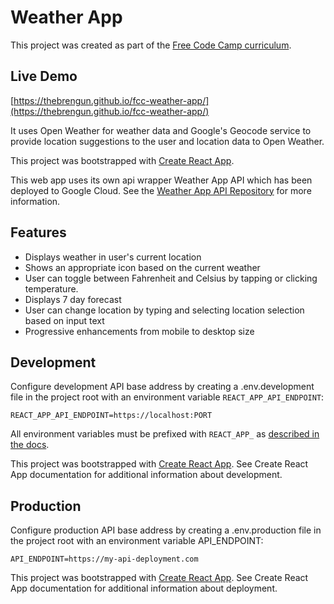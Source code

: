 # Weather App

This project was created as part of the [Free Code Camp curriculum](https://learn.freecodecamp.org/coding-interview-prep/take-home-projects/show-the-local-weather/). 

## Live Demo
[https://thebrengun.github.io/fcc-weather-app/](https://thebrengun.github.io/fcc-weather-app/)

It uses Open Weather for weather data and Google's Geocode service to provide location suggestions to the user and location data to Open Weather. 

This project was bootstrapped with [Create React App](https://github.com/facebookincubator/create-react-app).

This web app uses its own api wrapper Weather App API which has been deployed to Google Cloud. See the [Weather App API Repository](https://github.com/thebrengun/fcc-weather-app-api) for more information.

## Features

- Displays weather in user's current location
- Shows an appropriate icon based on the current weather
- User can toggle between Fahrenheit and Celsius by tapping or clicking temperature.
- Displays 7 day forecast
- User can change location by typing and selecting location selection based on input text
- Progressive enhancements from mobile to desktop size

## Development

Configure development API base address by creating a .env.development file in the project root with an environment variable `REACT_APP_API_ENDPOINT`:

`REACT_APP_API_ENDPOINT=https://localhost:PORT`

All environment variables must be prefixed with `REACT_APP_` as [described in the docs](https://facebook.github.io/create-react-app/docs/adding-custom-environment-variables).

This project was bootstrapped with [Create React App](https://github.com/facebookincubator/create-react-app). See Create React App documentation for additional information about development.

## Production

Configure production API base address by creating a .env.production file in the project root with an environment variable API_ENDPOINT:

`API_ENDPOINT=https://my-api-deployment.com`

This project was bootstrapped with [Create React App](https://github.com/facebookincubator/create-react-app). See Create React App documentation for additional information about deployment.

